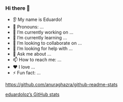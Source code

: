### Hi there 👋
* 👂 My name is Eduardo!
* 👩 Pronouns: ...
* 🔭 I’m currently working on ...
* 🌱 I’m currently learning ...
* 🤝 I’m looking to collaborate on ...
* 🤔 I’m looking for help with ...
* 💬 Ask me about ...
* 📫 How to reach me: ...
* ❤️ I love ...
* ⚡ Fun fact: ...

https://github.com/anuraghazra/github-readme-stats

[eduardoloz’s GitHub stats](https://github-readme-stats.vercel.app/api?username=eduardoloz&show_icons=true&theme=dracula)

